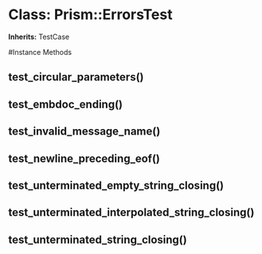 # Class: Prism::ErrorsTest
**Inherits:** TestCase
    




#Instance Methods
## test_circular_parameters() [](#method-i-test_circular_parameters)

## test_embdoc_ending() [](#method-i-test_embdoc_ending)

## test_invalid_message_name() [](#method-i-test_invalid_message_name)

## test_newline_preceding_eof() [](#method-i-test_newline_preceding_eof)

## test_unterminated_empty_string_closing() [](#method-i-test_unterminated_empty_string_closing)

## test_unterminated_interpolated_string_closing() [](#method-i-test_unterminated_interpolated_string_closing)

## test_unterminated_string_closing() [](#method-i-test_unterminated_string_closing)

